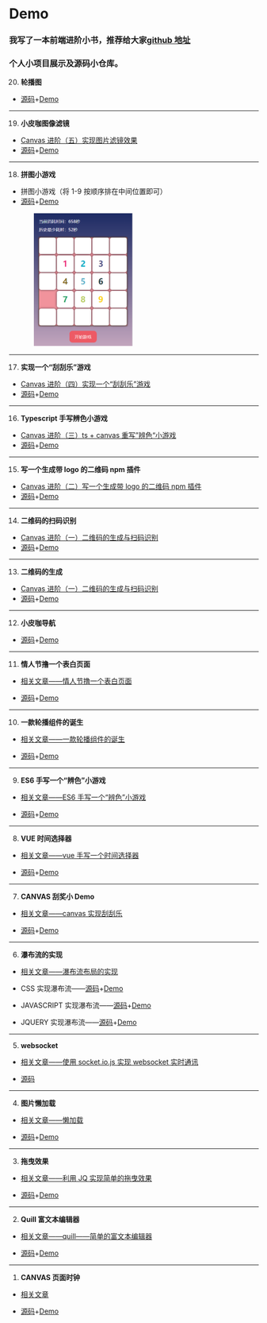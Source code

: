 # Demo

### 我写了一本前端进阶小书，推荐给大家[github 地址](https://github.com/zxpsuper/advanced_front_end)

### **个人小项目展示及源码小仓库。**

20. **轮播图**

-   [源码](https://github.com/zxpsuper/Demo/blob/master/carousal/carousal.html)+[Demo](https://zxpsuper.github.io/Demo/carousal/carousal.html)

---

19. **小皮咖图像滤镜**

-   [Canvas 进阶（五）实现图片滤镜效果](https://juejin.im/post/5dfb15b96fb9a016164362b2)
-   [源码](https://github.com/zxpsuper/Demo/blob/master/suporka_image_filter/index.html)+[Demo](https://zxpsuper.github.io/Demo/suporka_image_filter/)

---

18. **拼图小游戏**

-   拼图小游戏（将 1-9 按顺序排在中间位置即可）
-   [源码](https://github.com/zxpsuper/Demo/blob/master/numbergame/index.js)+[Demo](https://zxpsuper.github.io/Demo/numbergame/)

<img src="./images/number-game.jpg" width="200" style="margin-left: 50px"/>

---

17. **实现一个“刮刮乐”游戏**

-   [Canvas 进阶（四）实现一个“刮刮乐”游戏](https://juejin.im/post/5d664786f265da03ee6a694f)
-   [源码](https://github.com/zxpsuper/Demo/blob/master/letter/scrapAward-dev.js)+[Demo](https://zxpsuper.github.io/Demo/letter/)

---

16. **Typescript 手写辨色小游戏**

-   [Canvas 进阶（三）ts + canvas 重写”辨色“小游戏](https://juejin.im/post/5d22af2b6fb9a07ea7133361)
-   [源码](https://github.com/zxpsuper/Demo/tree/master/color)+[Demo](https://zxpsuper.github.io/Demo/color/colorTs.html)

---

15. **写一个生成带 logo 的二维码 npm 插件**

-   [Canvas 进阶（二）写一个生成带 logo 的二维码 npm 插件](https://juejin.im/post/5d1c461f6fb9a07f070e4768)
-   [源码](https://github.com/zxpsuper/qrcode-with-logos)+[Demo](https://zxpsuper.github.io/qrcode-with-logos/dist/)

---

14. **二维码的扫码识别**

-   [Canvas 进阶（一）二维码的生成与扫码识别](https://juejin.im/post/5d00b3626fb9a07ed74076a9)
-   [源码](https://github.com/zxpsuper/Demo/tree/master/qrcode)+[Demo](https://zxpsuper.github.io/Demo/qrcode/qrcode-scan.html)

---

13. **二维码的生成**

-   [Canvas 进阶（一）二维码的生成与扫码识别](https://juejin.im/post/5d00b3626fb9a07ed74076a9)
-   [源码](https://github.com/zxpsuper/Demo/blob/master/qrcode/index.html)+[Demo](https://zxpsuper.github.io/Demo/qrcode/)

---

12. **小皮咖导航**

-   [源码](https://github.com/zxpsuper/Demo/tree/master/navigation)+[Demo](https://zxpsuper.github.io/Demo/navigation/)

---

11. **情人节撸一个表白页面**

-   [相关文章——情人节撸一个表白页面](https://juejin.im/post/5c6521b8f265da2dcd79ca74)

-   [源码](https://github.com/zxpsuper/Demo/tree/master/valentine_day)+[Demo](https://zxpsuper.github.io/Demo/valentine_day/name.html)

---

10. **一款轮播组件的诞生**

-   [相关文章——一款轮播组件的诞生](https://juejin.im/post/5c24925fe51d4502a232fb6b)

-   [源码](https://github.com/zxpsuper/suporka-carousal)+[Demo](https://zxpsuper.github.io/Demo/carousal/index.html)

---

9. **ES6 手写一个“辨色”小游戏**

-   [相关文章——ES6 手写一个“辨色”小游戏](https://segmentfault.com/a/1190000016444812)

-   [源码](./color/index.js)+[Demo](https://zxpsuper.github.io/Demo/color/index.html)

---

8. **VUE 时间选择器**

-   [相关文章——vue 手写一个时间选择器](https://juejin.im/post/5b62b0cfe51d453489494efb)

-   [源码](./datepicker/Datepicker.vue)+[Demo](https://zxpsuper.github.io/Demo/datepicker/index.html)

---

7. **CANVAS 刮奖小 Demo**

-   [相关文章——canvas 实现刮刮乐](https://blog.csdn.net/weixin_38788347/article/details/78239704)

-   [源码](./guajiang/index.html)+[Demo](https://zxpsuper.github.io/Demo/guajiang/index.html)

---

6. **瀑布流的实现**

-   [相关文章——瀑布流布局的实现](https://blog.csdn.net/weixin_38788347/article/details/78390064)

-   CSS 实现瀑布流——[源码](./waterflow/waterfallcss.html)+[Demo](https://zxpsuper.github.io/Demo/waterflow/waterfallcss.html)

-   JAVASCRIPT 实现瀑布流——[源码](./waterflow/waterfalljs.html)+[Demo](https://zxpsuper.github.io/Demo/waterflow/waterfalljs.html)

-   JQUERY 实现瀑布流——[源码](./waterflow/waterfalljq.html)+[Demo](https://zxpsuper.github.io/Demo/waterflow/waterfalljq.html)

---

5. **websocket**

-   [相关文章——使用 socket.io.js 实现 websocket 实时通讯](https://blog.csdn.net/weixin_38788347/article/details/79726992)

-   [源码](./websocket/)

---

4. **图片懒加载**

-   [相关文章——懒加载](https://blog.csdn.net/weixin_38788347/article/details/78217372)

-   [源码](./lazyload.html)+[Demo](https://zxpsuper.github.io/Demo/lazyload.html)

---

3. **拖曳效果**

-   [相关文章——利用 JQ 实现简单的拖曳效果](https://blog.csdn.net/weixin_38788347/article/details/78273565)

-   [源码](./drag.html)+[Demo](https://zxpsuper.github.io/Demo/drag.html)

---

2. **Quill 富文本编辑器**

-   [相关文章——quill——简单的富文本编辑器](https://blog.csdn.net/weixin_38788347/article/details/78249433)

-   [源码](./quill.html)+[Demo](https://zxpsuper.github.io/Demo/quill.html)

---

1. **CANVAS 页面时钟**

-   [相关文章](https://blog.csdn.net/weixin_38788347/article/details/78239704)

-   [源码](./watch.html)+[Demo](https://zxpsuper.github.io/Demo/watch.html)
